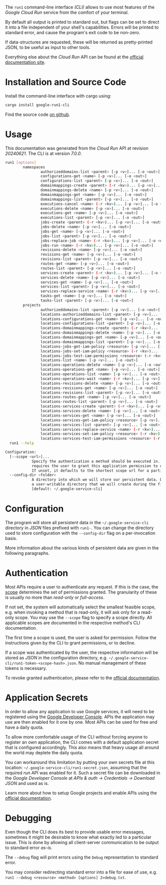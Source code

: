 <!---
DO NOT EDIT !
This file was generated automatically from 'src/generator/templates/cli/README.md.mako'
DO NOT EDIT !
-->
The `run1` command-line interface *(CLI)* allows to use most features of the *Google Cloud Run* service from the comfort of your terminal.

By default all output is printed to standard out, but flags can be set to direct it into a file independent of your shell's
capabilities. Errors will be printed to standard error, and cause the program's exit code to be non-zero.

If data-structures are requested, these will be returned as pretty-printed JSON, to be useful as input to other tools.

Everything else about the *Cloud Run* API can be found at the
[official documentation site](https://cloud.google.com/run/).

# Installation and Source Code

Install the command-line interface with cargo using:

```bash
cargo install google-run1-cli
```

Find the source code [on github](https://github.com/Byron/google-apis-rs/tree/main/gen/run1-cli).

# Usage

This documentation was generated from the *Cloud Run* API at revision *20240621*. The CLI is at version *7.0.0*.

```bash
run1 [options]
        namespaces
                authorizeddomains-list <parent> [-p <v>]... [-o <out>]
                configurations-get <name> [-p <v>]... [-o <out>]
                configurations-list <parent> [-p <v>]... [-o <out>]
                domainmappings-create <parent> (-r <kv>)... [-p <v>]... [-o <out>]
                domainmappings-delete <name> [-p <v>]... [-o <out>]
                domainmappings-get <name> [-p <v>]... [-o <out>]
                domainmappings-list <parent> [-p <v>]... [-o <out>]
                executions-cancel <name> (-r <kv>)... [-p <v>]... [-o <out>]
                executions-delete <name> [-p <v>]... [-o <out>]
                executions-get <name> [-p <v>]... [-o <out>]
                executions-list <parent> [-p <v>]... [-o <out>]
                jobs-create <parent> (-r <kv>)... [-p <v>]... [-o <out>]
                jobs-delete <name> [-p <v>]... [-o <out>]
                jobs-get <name> [-p <v>]... [-o <out>]
                jobs-list <parent> [-p <v>]... [-o <out>]
                jobs-replace-job <name> (-r <kv>)... [-p <v>]... [-o <out>]
                jobs-run <name> (-r <kv>)... [-p <v>]... [-o <out>]
                revisions-delete <name> [-p <v>]... [-o <out>]
                revisions-get <name> [-p <v>]... [-o <out>]
                revisions-list <parent> [-p <v>]... [-o <out>]
                routes-get <name> [-p <v>]... [-o <out>]
                routes-list <parent> [-p <v>]... [-o <out>]
                services-create <parent> (-r <kv>)... [-p <v>]... [-o <out>]
                services-delete <name> [-p <v>]... [-o <out>]
                services-get <name> [-p <v>]... [-o <out>]
                services-list <parent> [-p <v>]... [-o <out>]
                services-replace-service <name> (-r <kv>)... [-p <v>]... [-o <out>]
                tasks-get <name> [-p <v>]... [-o <out>]
                tasks-list <parent> [-p <v>]... [-o <out>]
        projects
                authorizeddomains-list <parent> [-p <v>]... [-o <out>]
                locations-authorizeddomains-list <parent> [-p <v>]... [-o <out>]
                locations-configurations-get <name> [-p <v>]... [-o <out>]
                locations-configurations-list <parent> [-p <v>]... [-o <out>]
                locations-domainmappings-create <parent> (-r <kv>)... [-p <v>]... [-o <out>]
                locations-domainmappings-delete <name> [-p <v>]... [-o <out>]
                locations-domainmappings-get <name> [-p <v>]... [-o <out>]
                locations-domainmappings-list <parent> [-p <v>]... [-o <out>]
                locations-jobs-get-iam-policy <resource> [-p <v>]... [-o <out>]
                locations-jobs-set-iam-policy <resource> (-r <kv>)... [-p <v>]... [-o <out>]
                locations-jobs-test-iam-permissions <resource> (-r <kv>)... [-p <v>]... [-o <out>]
                locations-list <name> [-p <v>]... [-o <out>]
                locations-operations-delete <name> [-p <v>]... [-o <out>]
                locations-operations-get <name> [-p <v>]... [-o <out>]
                locations-operations-list <name> [-p <v>]... [-o <out>]
                locations-operations-wait <name> (-r <kv>)... [-p <v>]... [-o <out>]
                locations-revisions-delete <name> [-p <v>]... [-o <out>]
                locations-revisions-get <name> [-p <v>]... [-o <out>]
                locations-revisions-list <parent> [-p <v>]... [-o <out>]
                locations-routes-get <name> [-p <v>]... [-o <out>]
                locations-routes-list <parent> [-p <v>]... [-o <out>]
                locations-services-create <parent> (-r <kv>)... [-p <v>]... [-o <out>]
                locations-services-delete <name> [-p <v>]... [-o <out>]
                locations-services-get <name> [-p <v>]... [-o <out>]
                locations-services-get-iam-policy <resource> [-p <v>]... [-o <out>]
                locations-services-list <parent> [-p <v>]... [-o <out>]
                locations-services-replace-service <name> (-r <kv>)... [-p <v>]... [-o <out>]
                locations-services-set-iam-policy <resource> (-r <kv>)... [-p <v>]... [-o <out>]
                locations-services-test-iam-permissions <resource> (-r <kv>)... [-p <v>]... [-o <out>]
  run1 --help

Configuration:
  [--scope <url>]...
            Specify the authentication a method should be executed in. Each scope
            requires the user to grant this application permission to use it.
            If unset, it defaults to the shortest scope url for a particular method.
  --config-dir <folder>
            A directory into which we will store our persistent data. Defaults to
            a user-writable directory that we will create during the first invocation.
            [default: ~/.google-service-cli]

```

# Configuration

The program will store all persistent data in the `~/.google-service-cli` directory in *JSON* files prefixed with `run1-`.  You can change the directory used to store configuration with the `--config-dir` flag on a per-invocation basis.

More information about the various kinds of persistent data are given in the following paragraphs.

# Authentication

Most APIs require a user to authenticate any request. If this is the case, the [scope][scopes] determines the
set of permissions granted. The granularity of these is usually no more than *read-only* or *full-access*.

If not set, the system will automatically select the smallest feasible scope, e.g. when invoking a
method that is read-only, it will ask only for a read-only scope.
You may use the `--scope` flag to specify a scope directly.
All applicable scopes are documented in the respective method's CLI documentation.

The first time a scope is used, the user is asked for permission. Follow the instructions given
by the CLI to grant permissions, or to decline.

If a scope was authenticated by the user, the respective information will be stored as *JSON* in the configuration
directory, e.g. `~/.google-service-cli/run1-token-<scope-hash>.json`. No manual management of these tokens
is necessary.

To revoke granted authentication, please refer to the [official documentation][revoke-access].

# Application Secrets

In order to allow any application to use Google services, it will need to be registered using the
[Google Developer Console][google-dev-console]. APIs the application may use are then enabled for it
one by one. Most APIs can be used for free and have a daily quota.

To allow more comfortable usage of the CLI without forcing anyone to register an own application, the CLI
comes with a default application secret that is configured accordingly. This also means that heavy usage
all around the world may deplete the daily quota.

You can workaround this limitation by putting your own secrets file at this location:
`~/.google-service-cli/run1-secret.json`, assuming that the required *run* API
was enabled for it. Such a secret file can be downloaded in the *Google Developer Console* at
*APIs & auth -> Credentials -> Download JSON* and used as is.

Learn more about how to setup Google projects and enable APIs using the [official documentation][google-project-new].


# Debugging

Even though the CLI does its best to provide usable error messages, sometimes it might be desirable to know
what exactly led to a particular issue. This is done by allowing all client-server communication to be
output to standard error *as-is*.

The `--debug` flag will print errors using the `Debug` representation to standard error.

You may consider redirecting standard error into a file for ease of use, e.g. `run1 --debug <resource> <method> [options] 2>debug.txt`.


[scopes]: https://developers.google.com/+/api/oauth#scopes
[revoke-access]: http://webapps.stackexchange.com/a/30849
[google-dev-console]: https://console.developers.google.com/
[google-project-new]: https://developers.google.com/console/help/new/
